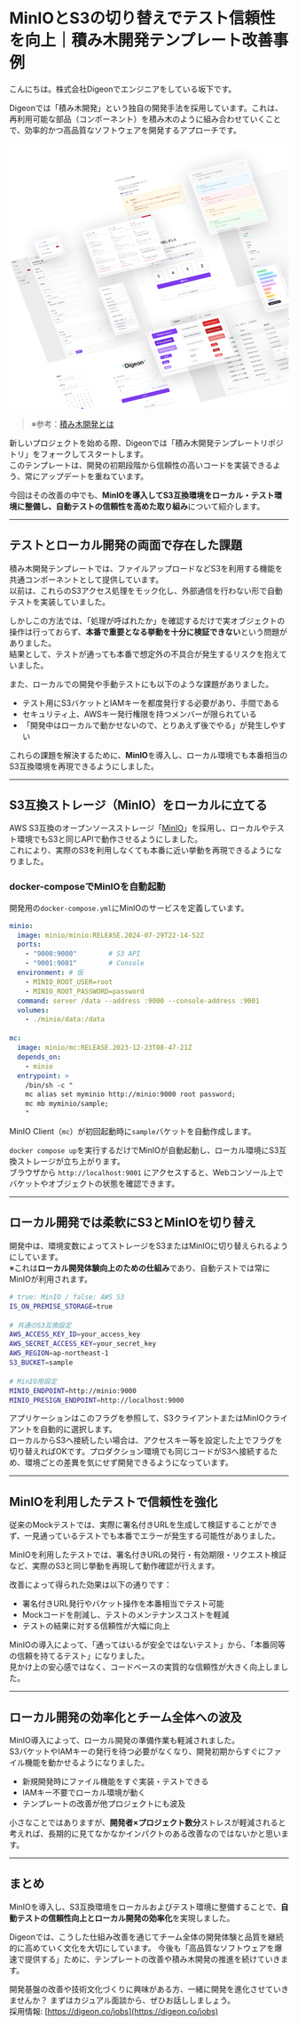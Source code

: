 # MinIOとS3の切り替えでテスト信頼性を向上｜積み木開発テンプレート改善事例

こんにちは。株式会社Digeonでエンジニアをしている坂下です。

Digeonでは「積み木開発」という独自の開発手法を採用しています。これは、再利用可能な部品（コンポーネント）を積み木のように組み合わせていくことで、効率的かつ高品質なソフトウェアを開発するアプローチです。

![積み木開発のイメージ画像](../images/tsumiki-development.png)

> ※参考：[積み木開発とは](https://note.com/digeon/n/ne4c6d6f00b29)

新しいプロジェクトを始める際、Digeonでは「積み木開発テンプレートリポジトリ」をフォークしてスタートします。  
このテンプレートは、開発の初期段階から信頼性の高いコードを実装できるよう、常にアップデートを重ねています。  

今回はその改善の中でも、**MinIOを導入してS3互換環境をローカル・テスト環境に整備し、自動テストの信頼性を高めた取り組み**について紹介します。

---

## テストとローカル開発の両面で存在した課題

積み木開発テンプレートでは、ファイルアップロードなどS3を利用する機能を共通コンポーネントとして提供しています。  
以前は、これらのS3アクセス処理をモック化し、外部通信を行わない形で自動テストを実装していました。

しかしこの方法では、「処理が呼ばれたか」を確認するだけで実オブジェクトの操作は行っておらず、**本番で重要となる挙動を十分に検証できない**という問題がありました。  
結果として、テストが通っても本番で想定外の不具合が発生するリスクを抱えていました。

また、ローカルでの開発や手動テストにも以下のような課題がありました。
- テスト用にS3バケットとIAMキーを都度発行する必要があり、手間である
- セキュリティ上、AWSキー発行権限を持つメンバーが限られている
- 「開発中はローカルで動かせないので、とりあえず後でやる」が発生しやすい

これらの課題を解決するために、**MinIO**を導入し、ローカル環境でも本番相当のS3互換環境を再現できるようにしました。

---

## S3互換ストレージ（MinIO）をローカルに立てる

AWS S3互換のオープンソースストレージ「[MinIO](https://www.min.io/)」を採用し、ローカルやテスト環境でもS3と同じAPIで動作させるようにしました。  
これにより、実際のS3を利用しなくても本番に近い挙動を再現できるようになりました。

### docker-composeでMinIOを自動起動

開発用の`docker-compose.yml`にMinIOのサービスを定義しています。

```yaml
minio:
  image: minio/minio:RELEASE.2024-07-29T22-14-52Z
  ports:
    - "9000:9000"        # S3 API
    - "9001:9001"        # Console
  environment: # 仮
    - MINIO_ROOT_USER=root
    - MINIO_ROOT_PASSWORD=password
  command: server /data --address :9000 --console-address :9001
  volumes:
    - ./minio/data:/data

mc:
  image: minio/mc:RELEASE.2023-12-23T08-47-21Z
  depends_on:
    - minio
  entrypoint: >
    /bin/sh -c "
    mc alias set myminio http://minio:9000 root password;
    mc mb myminio/sample;
    "
```
MinIO Client（`mc`）が初回起動時に`sample`バケットを自動作成します。  

`docker compose up`を実行するだけでMinIOが自動起動し、ローカル環境にS3互換ストレージが立ち上がります。  
ブラウザから `http://localhost:9001` にアクセスすると、Webコンソール上でバケットやオブジェクトの状態を確認できます。

---

## ローカル開発では柔軟にS3とMinIOを切り替え

開発中は、環境変数によってストレージをS3またはMinIOに切り替えられるようにしています。  
※これは**ローカル開発体験向上のための仕組み**であり、自動テストでは常にMinIOが利用されます。

```bash
# true: MinIO / false: AWS S3
IS_ON_PREMISE_STORAGE=true

# 共通のS3互換設定
AWS_ACCESS_KEY_ID=your_access_key
AWS_SECRET_ACCESS_KEY=your_secret_key
AWS_REGION=ap-northeast-1
S3_BUCKET=sample

# MinIO用設定
MINIO_ENDPOINT=http://minio:9000
MINIO_PRESIGN_ENDPOINT=http://localhost:9000
```

アプリケーションはこのフラグを参照して、S3クライアントまたはMinIOクライアントを自動的に選択します。  
ローカルからS3へ接続したい場合は、アクセスキー等を設定した上でフラグを切り替えればOKです。プロダクション環境でも同じコードがS3へ接続するため、環境ごとの差異を気にせず開発できるようになっています。

---

## MinIOを利用したテストで信頼性を強化

従来のMockテストでは、実際に署名付きURLを生成して検証することができず、一見通っているテストでも本番でエラーが発生する可能性がありました。

MinIOを利用したテストでは、署名付きURLの発行・有効期限・リクエスト検証など、実際のS3と同じ挙動を再現して動作確認が行えます。

改善によって得られた効果は以下の通りです：

*  署名付きURL発行やバケット操作を本番相当でテスト可能
*  Mockコードを削減し、テストのメンテナンスコストを軽減
*  テストの結果に対する信頼性が大幅に向上

MinIOの導入によって、「通ってはいるが安全ではないテスト」から、「本番同等の信頼を持てるテスト」になりました。  
見かけ上の安心感ではなく、コードベースの実質的な信頼性が大きく向上しました。

---

## ローカル開発の効率化とチーム全体への波及

MinIO導入によって、ローカル開発の準備作業も軽減されました。  
S3バケットやIAMキーの発行を待つ必要がなくなり、開発初期からすぐにファイル機能を動かせるようになりました。

* 新規開発時にファイル機能をすぐ実装・テストできる
* IAMキー不要でローカル環境が動く
* テンプレートの改善が他プロジェクトにも波及

小さなことではありますが、**開発者×プロジェクト数分**ストレスが軽減されると考えれば、長期的に見てなかなかインパクトのある改善なのではないかと思います。

---

## まとめ

MinIOを導入し、S3互換環境をローカルおよびテスト環境に整備することで、**自動テストの信頼性向上とローカル開発の効率化**を実現しました。

Digeonでは、こうした仕組み改善を通じてチーム全体の開発体験と品質を継続的に高めていく文化を大切にしています。
今後も「高品質なソフトウェアを爆速で提供する」ために、テンプレートの改善や積み木開発の推進を続けていきます。

開発基盤の改善や技術文化づくりに興味がある方、一緒に開発を進化させていきませんか？ 
まずはカジュアル面談から、ぜひお話ししましょう。  
採用情報: [https://digeon.co/jobs](https://digeon.co/jobs)
